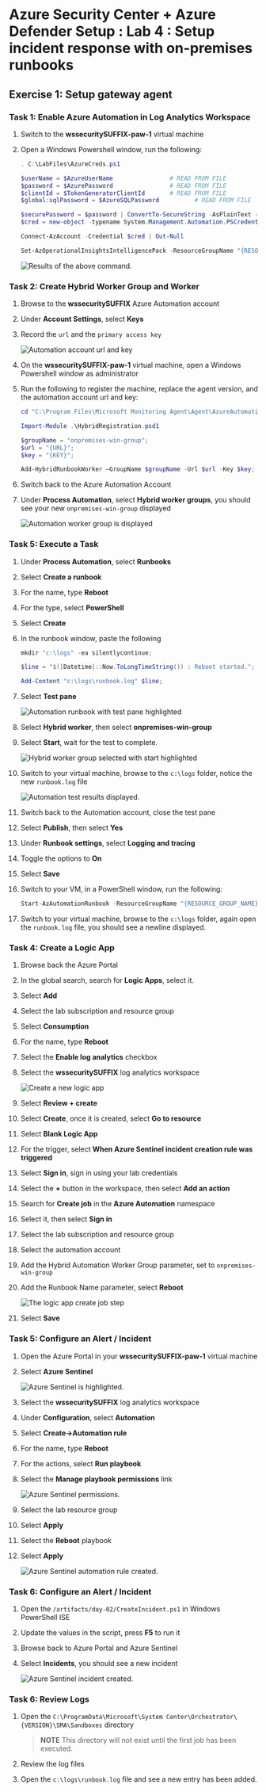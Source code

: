 # Azure Security Center + Azure Defender Setup : Lab 4 : Setup incident response with on-premises runbooks

## Exercise 1: Setup gateway agent

### Task 1: Enable Azure Automation in Log Analytics Workspace

1. Switch to the **wssecuritySUFFIX-paw-1** virtual machine
2. Open a Windows Powershell window, run the following:

    ```PowerShell
    . C:\LabFiles\AzureCreds.ps1

    $userName = $AzureUserName                # READ FROM FILE
    $password = $AzurePassword                # READ FROM FILE
    $clientId = $TokenGeneratorClientId       # READ FROM FILE
    $global:sqlPassword = $AzureSQLPassword          # READ FROM FILE

    $securePassword = $password | ConvertTo-SecureString -AsPlainText -Force
    $cred = new-object -typename System.Management.Automation.PSCredential -argumentlist $userName, $SecurePassword

    Connect-AzAccount -Credential $cred | Out-Null

    Set-AzOperationalInsightsIntelligencePack -ResourceGroupName "{RESOURCE_GROUP_NAME}" -WorkspaceName "{WORKSPACE_NAME}" -IntelligencePackName "AzureAutomation" -Enabled $true
    ```

    ![Results of the above command.](./media/loganalytics-enable_automation.png "Results of the above command.")

### Task 2: Create Hybrid Worker Group and Worker

1. Browse to the **wssecuritySUFFIX** Azure Automation account
2. Under **Account Settings**, select **Keys**
3. Record the `url` and the `primary access key`

    ![Automation account url and key](./media/automation_keys.png "Automation account url and key")

4. On the **wssecuritySUFFIX-paw-1** virtual machine, open a Windows Powershell window as administrator
5. Run the following to register the machine, replace the agent version, and the automation account url and key:

    ```PowerShell
    cd "C:\Program Files\Microsoft Monitoring Agent\Agent\AzureAutomation\{VERSION}\HybridRegistration"

    Import-Module .\HybridRegistration.psd1

    $groupName = "onpremises-win-group";
    $url = "{URL}";
    $key = "{KEY}";

    Add-HybridRunbookWorker –GroupName $groupName -Url $url -Key $key;
    ```

6. Switch back to the Azure Automation Account
7. Under **Process Automation**, select **Hybrid worker groups**, you should see your new `onpremises-win-group` displayed

    ![Automation worker group is displayed](./media/automation_worker_group.png "Automation worker group is displayed")

### Task 5: Execute a Task

1. Under **Process Automation**, select **Runbooks**
2. Select **Create a runbook**
3. For the name, type **Reboot**
4. For the type, select **PowerShell**
5. Select **Create**
6. In the runbook window, paste the following

    ```PowerShell
    mkdir "c:\logs" -ea silentlycontinue;

    $line = "$([Datetime]::Now.ToLongTimeString()) : Reboot started.";

    Add-Content "c:\logs\runbook.log" $line;
    ```

7. Select **Test pane**

    ![Automation runbook with test pane highlighted](./media/automation_runbook_reboot.png "Automation runbook with test pane highlighted")

8. Select **Hybrid worker**, then select **onpremises-win-group**
9. Select **Start**, wait for the test to complete.

    ![Hybrid worker group selected with start highlighted](./media/automation_runbook_reboot_run.png "Hybrid worker group selected with start highlighted")

10. Switch to your virtual machine, browse to the `c:\logs` folder, notice the new `runbook.log` file

    ![Automation test results displayed.](./media/azure_automation_test.png "Automation test results displayed.")

11. Switch back to the Automation account, close the test pane
12. Select **Publish**, then select **Yes**
13. Under **Runbook settings**, select **Logging and tracing**
14. Toggle the options to **On**
15. Select **Save**
16. Switch to your VM, in a PowerShell window, run the following:

    ```PowerShell
    Start-AzAutomationRunbook -ResourceGroupName "{RESOURCE_GROUP_NAME}" -AutomationAccountName "{ACCOUNT_NAME}" -Name "Reboot" -RunOn "onpremises-win-group"
    ```

17. Switch to your virtual machine, browse to the `c:\logs` folder, again open the `runbook.log` file, you should see a newline displayed.

### Task 4: Create a Logic App

1. Browse back the Azure Portal
2. In the global search, search for **Logic Apps**, select it.
3. Select **Add**
4. Select the lab subscription and resource group
5. Select **Consumption**
6. For the name, type **Reboot**
7. Select the **Enable log analytics** checkbox
8. Select the **wssecuritySUFFIX** log analytics workspace

    ![Create a new logic app](./media/logic_app_runbook_create.png "Create a new logic app")

9. Select **Review + create**
10. Select **Create**, once it is created, select **Go to resource**
11. Select **Blank Logic App**
12. For the trigger, select **When Azure Sentinel incident creation rule was triggered**
13. Select **Sign in**, sign in using your lab credentials
14. Select the **+** button in the workspace, then select **Add an action**
15. Search for **Create job** in the **Azure Automation** namespace
16. Select it, then select **Sign in**
17. Select the lab subscription and resource group
18. Select the automation account
19. Add the Hybrid Automation Worker Group parameter, set to `onpremises-win-group`
20. Add the Runbook Name parameter, select **Reboot**

    ![The logic app create job step](./media/logic_app_runbook_logic.png "The logic app create job step")

21. Select **Save**

### Task 5: Configure an Alert / Incident

1. Open the Azure Portal in your **wssecuritySUFFIX-paw-1** virtual machine
2. Select **Azure Sentinel**

    ![Azure Sentinel is highlighted.](./media/sentinel-browse.png "Browse to Azure Sentinel")

3. Select the **wssecuritySUFFIX** log analytics workspace
4. Under **Configuration**, select **Automation**
5. Select **Create->Automation rule**
6. For the name, type **Reboot**
7. For the actions, select **Run playbook**
8. Select the **Manage playbook permissions** link

    ![Azure Sentinel permissions.](./media/sentinel_automation_rule_create_permissions.png "Set the Azure Sentinel Permissions")

9. Select the lab resource group
10. Select **Apply**
11. Select the **Reboot** playbook
12. Select **Apply**

    ![Azure Sentinel automation rule created.](./media/sentinel_automation_rule_created.png "Azure Sentinel automation rule created")

### Task 6: Configure an Alert / Incident

1. Open the `/artifacts/day-02/CreateIncident.ps1` in Windows PowerShell ISE
2. Update the values in the script, press **F5** to run it
3. Browse back to Azure Portal and Azure Sentinel
4. Select **Incidents**, you should see a new incident

    ![Azure Sentinel incident created.](./media/sentinel_automation_incident_create.png "Azure Sentinel incident created")

### Task 6: Review Logs

1. Open the `C:\ProgramData\Microsoft\System Center\Orchestrator\{VERSION}\SMA\Sandboxes` directory

    > **NOTE** This directory will not exist until the first job has been executed.

2. Review the log files
3. Open the `c:\logs\runbook.log` file and see a new entry has been added.
